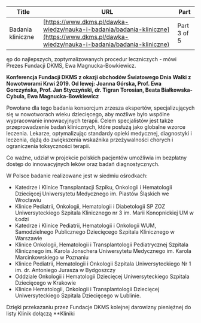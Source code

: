 | **Title**       | **URL**           | **Part**              |
|-----------------|-------------------|-----------------------|
| Badania kliniczne         | [https://www.dkms.pl/dawka-wiedzy/nauka-i-badania/badania-kliniczne](https://www.dkms.pl/dawka-wiedzy/nauka-i-badania/badania-kliniczne)    | Part 3 of 5          |

ęp do najlepszych, zoptymalizowanych procedur leczniczych \- mówi Prezes Fundacji DKMS, Ewa Magnucka\-Bowkiewicz.

**Konferencja Fundacji DKMS z okazji obchodów Światowego Dnia Walki z Nowotworami Krwi 2019\. Od lewej: Joanna Górska, Prof. Ewa Gorczyńska, Prof. Jan Styczyński, dr. Tigran Torosian, Beata Białkowska\-Cybula, Ewa Magnucka\-Bowkiewicz**


Powołane dla tego badania konsorcjum zrzesza ekspertów, specjalizujących się w nowotworach wieku dziecięcego, aby możliwe było wspólne wypracowanie innowacyjnych terapii. Celem specjalistów jest także przeprowadzenie badań klinicznych, które posłużą jako globalne wzorce leczenia. Lekarze, optymalizując standardy opieki medycznej, diagnostyki i leczenia, dążą do zwiększenia wskaźnika przeżywalności chorych i ograniczenia toksyczności terapii.


Co ważne, udział w projekcie polskich pacjentów umożliwia im bezpłatny dostęp do innowacyjnych leków oraz badań diagnostycznych.


W Polsce badanie realizowane jest w siedmiu ośrodkach:


* Katedrze i Klinice Transplantacji Szpiku, Onkologii i Hematologii Dziecięcej Uniwersytetu Medycznego im. Piastów Śląskich we Wrocławiu
* Klinice Pediatrii, Onkologii, Hematologii i Diabetologii SP ZOZ Uniwersyteckiego Szpitala Klinicznego nr 3 im. Marii Konopnickiej UM w Łodzi
* Katedrze i Klinice Pediatrii, Hematologii i Onkologii WUM, Samodzielnego Publicznego Dziecięcego Szpitala Klinicznego w Warszawie
* Klinice Onkologii, Hematologii i Transplantologii Pediatrycznej Szpitala Klinicznego im. Karola Jonschera Uniwersytetu Medycznego im. Karola Marcinkowskiego w Poznaniu
* Klinice Pediatrii, Hematologii i Onkologii Szpitala Uniwersyteckiego Nr 1 im. dr. Antoniego Jurasza w Bydgoszczy
* Oddziale Onkologii i Hematologii Dziecięcej Uniwersyteckiego Szpitala Dziecięcego w Krakowie
* Klinice Hematologii, Onkologii i Transplantologii Dziecięcej Uniwersyteckiego Szpitala Dziecięcego w Lublinie.


Dzięki przekazaniu przez Fundacje DKMS kolejnej darowizny pieniężnej do listy Klinik dołączą **Kliniki 